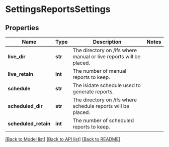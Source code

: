 # SettingsReportsSettings

## Properties
Name | Type | Description | Notes
------------ | ------------- | ------------- | -------------
**live_dir** | **str** | The directory on /ifs where manual or live reports will be placed. | 
**live_retain** | **int** | The number of manual reports to keep. | 
**schedule** | **str** | The isidate schedule used to generate reports. | 
**scheduled_dir** | **str** | The directory on /ifs where schedule reports will be placed. | 
**scheduled_retain** | **int** | The number of scheduled reports to keep. | 

[[Back to Model list]](../README.md#documentation-for-models) [[Back to API list]](../README.md#documentation-for-api-endpoints) [[Back to README]](../README.md)


